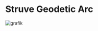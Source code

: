# Struve Geodetic Arc

![grafik](https://user-images.githubusercontent.com/110698131/206302264-c8471026-e1c8-45dc-9891-3970af01f831.png)

